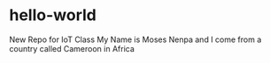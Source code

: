 # hello-world
New Repo for IoT Class
My Name is Moses Nenpa and I come from a country called Cameroon in Africa
